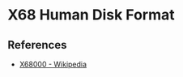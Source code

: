 # X68 Human Disk Format

## References

- [X68000 - Wikipedia](https://en.wikipedia.org/wiki/X68000)